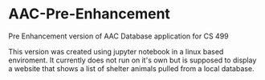 # AAC-Pre-Enhancement
Pre Enhancement version of AAC Database application for CS 499

This version was created using jupyter notebook in a linux based enviroment. It currently does not run on it's own but  is supposed to display a website that shows a list of shelter animals pulled from a local database.

